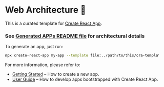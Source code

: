 # Web Architecture 🚀

This is a curated template for [Create React App](https://github.com/facebook/create-react-app).

### **See [Generated APPs README file](./template/README.md) for architectural details**

To generate an app, just run:

```sh
npx create-react-app my-app --template file:../path/to/this/cra-template-web-architecture
```

For more information, please refer to:

- [Getting Started](https://create-react-app.dev/docs/getting-started) – How to create a new app.
- [User Guide](https://create-react-app.dev) – How to develop apps bootstrapped with Create React App.
